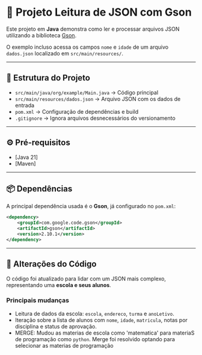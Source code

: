 # 📌 Projeto Leitura de JSON com Gson

Este projeto em **Java** demonstra como ler e processar arquivos JSON utilizando a biblioteca [Gson](https://github.com/google/gson).  

O exemplo incluso acessa os campos `nome` e `idade` de um arquivo `dados.json` localizado em `src/main/resources/`.

---

## 📂 Estrutura do Projeto
- `src/main/java/org/example/Main.java` → Código principal
- `src/main/resources/dados.json` → Arquivo JSON com os dados de entrada
- `pom.xml` → Configuração de dependências e build
- `.gitignore` → Ignora arquivos desnecessários do versionamento

---

## ⚙️ Pré-requisitos

- [Java 21]
- [Maven]

---
## 📦 Dependências

A principal dependência usada é o **Gson**, já configurado no `pom.xml`:

```xml
<dependency>
    <groupId>com.google.code.gson</groupId>
    <artifactId>gson</artifactId>
    <version>2.10.1</version>
</dependency>
```
---
## 🔄 Alterações do Código

O código foi atualizado para lidar com um JSON mais complexo, representando uma **escola e seus alunos**.

### Principais mudanças

- Leitura de dados da escola: `escola`, `endereco`, `turma` e `anoLetivo`.
- Iteração sobre a lista de alunos com `nome`, `idade`, `matricula`, notas por disciplina e status de aprovação.
- MERGE: Mudou as materias de escola como 'matematica' para materiaS de programação como `python`. Merge foi resolvido optando para selecionar as materias de programação


